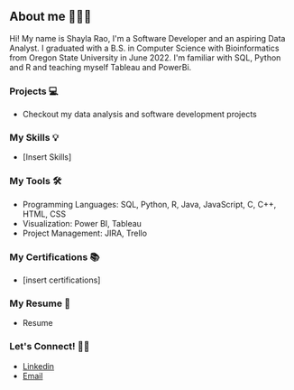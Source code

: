 ## About me 🙋🏽‍♀️


Hi! My name is Shayla Rao, I'm a Software Developer and an aspiring Data Analyst. I graduated with a B.S. in Computer Science with Bioinformatics from Oregon State University in June 2022. I'm familiar with SQL, Python and R and teaching myself Tableau and PowerBi. 

### Projects 💻
* Checkout my data analysis and software development projects <!-- <-[insert link to projects page] -->

### My Skills 💡
* [Insert Skills]

### My Tools 🛠
* Programming Languages: SQL, Python, R, Java, JavaScript, C, C++, HTML, CSS
* Visualization: Power BI, Tableau
* Project Management: JIRA, Trello

### My Certifications 📚
* [insert certifications]

### My Resume 📄
* Resume

### Let's Connect! 🤝🏼
* [Linkedin](https://www.linkedin.com/in/shayla-rao/)
* [Email](shayla.rao@gmail.com)




